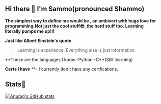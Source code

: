 ##                                                    Hi there 👋 I'm Sammo(pronounced Shammo)



**The simplest way to define me would be , an ambivert with huge love for programming.Not just the cool stuff😎, the hard stuff too. Learning literally pumps me up!!!** 

**Just like Albert Einstein's quote**
> Learning is experience. Everything else is just information.

 **These are the languages I know
-Python
-C++(Still learning)

**Certs I have**
**- I currently don't have any certfications.


##                                                                Stats📃

[![Anurag's GitHub stats](https://github-readme-stats.vercel.app/api?username=DarkGreenSky32x32)](https://github.com/anuraghazra/github-readme-stats)



                                                    
